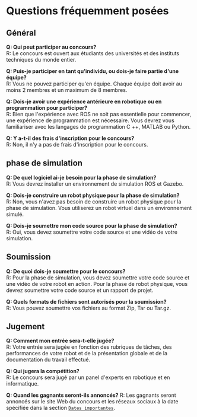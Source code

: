 # Questions fréquemment posées

## Général

**Q: Qui peut participer au concours?**  
R: Le concours est ouvert aux étudiants des universités et des instituts techniques du monde entier.

**Q: Puis-je participer en tant qu'individu, ou dois-je faire partie d'une équipe?**  
R: Vous ne pouvez participer qu'en équipe. Chaque équipe doit avoir au moins 2 membres et un maximum de 8 membres.

**Q: Dois-je avoir une expérience antérieure en robotique ou en programmation pour participer?**  
R: Bien que l'expérience avec ROS ne soit pas essentielle pour commencer, une expérience de programmation est nécessaire. Vous devrez vous familiariser avec les langages de programmation C ++, MATLAB ou Python.

**Q: Y a-t-il des frais d'inscription pour le concours?**  
R: Non, il n'y a pas de frais d'inscription pour le concours.

## phase de simulation

**Q: De quel logiciel ai-je besoin pour la phase de simulation?**  
R: Vous devrez installer un environnement de simulation ROS et Gazebo.

**Q: Dois-je construire un robot physique pour la phase de simulation?**  
R: Non, vous n'avez pas besoin de construire un robot physique pour la phase de simulation. Vous utiliserez un robot virtuel dans un environnement simulé.

**Q: Dois-je soumettre mon code source pour la phase de simulation?**  
R: Oui, vous devez soumettre votre code source et une vidéo de votre simulation.

<!-- ## Phase de robot physique

**Q: Puis-je utiliser un robot pour la phase de robot physique?**  
R: Non, vous devez utiliser le modèle de robot fourni pour la compétition.

**Q: Puis-je modifier le matériel ou le logiciel du robot?**  
R: Non, vous ne pouvez pas modifier le matériel ou le logiciel du robot. Vous êtes cependant tenu de fournir un logiciel qui interagit avec l'interface du robot pour contrôler le robot.

**Q: Dois-je soumettre mon code source pour la phase de robot physique?**  
R: Oui, vous devez soumettre votre code source.

**Q: Comment tester mon robot pour la phase du robot physique?**  
R: Vous pouvez tester votre robot dans un environnement simulé à l'aide de ROS et de gazebo. De plus, vous pouvez tester votre robot à distance sur le terrain en utilisant des méthodes dont vous serez fourni. -->

## Soumission

**Q: De quoi dois-je soumettre pour le concours?**  
R: Pour la phase de simulation, vous devez soumettre votre code source et une vidéo de votre robot en action. Pour la phase de robot physique, vous devrez soumettre votre code source et un rapport de projet.

**Q: Quels formats de fichiers sont autorisés pour la soumission?**  
R: Vous pouvez soumettre vos fichiers au format Zip, Tar ou Tar.gz.

## Jugement

**Q: Comment mon entrée sera-t-elle jugée?**  
R: Votre entrée sera jugée en fonction des rubriques de tâches, des performances de votre robot et de la présentation globale et de la documentation du travail effectué.

**Q: Qui jugera la compétition?**  
R: Le concours sera jugé par un panel d'experts en robotique et en informatique.

**Q: Quand les gagnants seront-ils annoncés?**
R: Les gagnants seront annoncés sur le site Web du concours et les réseaux sociaux à la date spécifiée dans la section [`Dates importantes`](/competition-overview/important-dates/).
